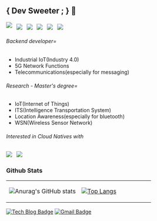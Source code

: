 ##  { Dev Sweeter ; } 🚀

<p>
  <img src="https://img.shields.io/badge/Go-00ADD8?style=for-the-badge&logo=Go&logoColor=white" style="margin-bottom: 5px;"/></a> &nbsp
  <img src="https://img.shields.io/badge/Scala-DC322F?style=for-the-badge&logo=Scala&logoColor=white"/></a> &nbsp
  <img src="https://img.shields.io/badge/C-A8B9CC?style=for-the-badge&logo=c&logoColor=white"/></a> &nbsp 
  <img src="https://img.shields.io/badge/C++-00599C?style=for-the-badge&logo=c%2B%2B&logoColor=white"/></a> &nbsp 
  <img src="https://img.shields.io/badge/Java-007396?style=for-the-badge&logo=Java&logoColor=white"/></a> &nbsp 
  <img src="https://img.shields.io/badge/Node.js-339933?style=for-the-badge&logo=Node.js&logoColor=white"/></a> &nbsp
<!--   <img src="https://img.shields.io/badge/Go-00ADD8?style=flat-square&logo=Go&logoColor=white" style="margin-bottom: 5px;"/></a> &nbsp
  <img src="https://img.shields.io/badge/Scala-DC322F?style=flat-square&logo=Scala&logoColor=white"/></a> &nbsp
  <img src="https://img.shields.io/badge/C-A8B9CC?style=flat-square&logo=c&logoColor=white"/></a> &nbsp 
  <img src="https://img.shields.io/badge/C++-00599C?style=flat-square&logo=c%2B%2B&logoColor=white"/></a> &nbsp 
  <img src="https://img.shields.io/badge/Java-007396?style=flat-square&logo=Java&logoColor=white"/></a> &nbsp 
  <img src="https://img.shields.io/badge/Node.js-339933?style=flat-square&logo=Node.js&logoColor=white"/></a> &nbsp -->
</p>


###### Backend developer=

- Industrial IoT(Industry 4.0)
- 5G Network Functions
- Telecommunications(especially for messaging)

###### Research - Master's degree=

- IoT(Internet of Things)
- ITS(Intelligence Transportation System)
- Location Awareness(especially for bluetooth)
- WSN(Wireless Sensor Network)

###### Interested in Cloud Natives with

<!-- </br> -->

<!-- <p align="center">
  <img src="https://img.shields.io/badge/MongoDB-47A248?style=flat-square&logo=MongoDB&logoColor=white"/></a> &nbsp 
  <img src="https://img.shields.io/badge/MySQL-4479A1?style=flat-square&logo=MySQL&logoColor=white"/></a> &nbsp 
  <img src="https://img.shields.io/badge/MariaDB-003545?style=flat-square&logo=MariaDB&logoColor=white"/></a> &nbsp 
</p> -->
<p>
  <img src="https://img.shields.io/badge/Kubernetes-326CE5?style=flat-square&logo=Kubernetes&logoColor=white"/></a> &nbsp 
  <img src="https://img.shields.io/badge/Docker-2496ED?style=flat-square&logo=Docker&logoColor=white"/></a> &nbsp 
</p>


### Github Stats  
<table><tr><td valign="top" width="50%">

![Anurag's GitHub stats](https://github-readme-stats.vercel.app/api?username=bang9211&show_icons=true&count_private=true&theme=github_dark)

</td><td valign="top" width="50%">

[![Top Langs](https://github-readme-stats.vercel.app/api/top-langs/?username=bang9211&layout=compact&exclude_repo=MinT,KHTA,website&langs_count=4&hide=makefile,shell,batchfile)](https://github.com/anuraghazra/github-readme-stats)

</td></tr></table>  



[![Tech Blog Badge](http://img.shields.io/badge/-Tech%20blog-black?style=flat-square&logo=github&link=https://syntaxsugar.tistory.com/)](https://syntaxsugar.tistory.com/)
 [![Gmail Badge](https://img.shields.io/badge/Gmail-d14836?style=flat-square&logo=Gmail&logoColor=white&link=mailto:gksdudxkr@gmail.com)](mailto:gksdudxkr@gmail.com)
<!-- ## 💫 Interest -->


